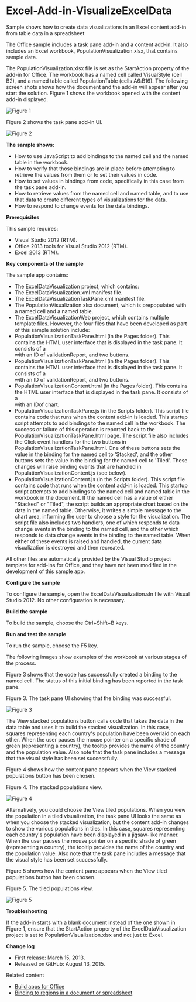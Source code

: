 # Excel-Add-in-VisualizeExcelData
Sample shows how to create data visualizations in an Excel content add-in from table data in a spreadsheet

The Office sample includes a task pane add-in and a content add-in. It also includes an Excel workbook, PopulationVisualization.xlsx, that contains sample data.

The PopulationVisualization.xlsx file is set as the StartAction property of the add-in for Office. The workbook has a named cell called VisualStyle (cell B2), and a named table called PopulationTable (cells A6:B16). The following screen shots shows how the document and the add-in will appear after you start the solution. Figure 1 shows the workbook opened with the content add-in displayed.

![Figure 1](/description/CG_XLDataVis_fig01.gif)

Figure 2 shows the task pane add-in UI.

![Figure 2](/description/CG_XLDataVis_fig02.gif)


**The sample shows:**

* How to use JavaScript to add bindings to the named cell and the named table in the workbook.
* How to verify that those bindings are in place before attempting to retrieve the values from them or to set their values in code.
* How to set values in bindings from code, specifically in this case from the task pane add-in.
* How to retrieve values from the named cell and named table, and to use that data to create different types of visualizations for the data.
* How to respond to change events for the data bindings.


**Prerequisites**

This sample requires:

* Visual Studio 2012 (RTM).
* Office 2013 tools for Visual Studio 2012 (RTM).
* Excel 2013 (RTM).

**Key components of the sample**

The sample app contains:

* The ExcelDataVisualization project, which contains:
* The ExcelDataVisualization.xml manifest file.
* The ExcelDataVisualizationTaskPane.xml manifest file.
* The PopulationVisualization.xlsx document, which is prepopulated with a named cell and a named table.
* The ExcelDataVisualizationWeb project, which contains multiple template files. However, the four files that have been developed as part of this sample solution include:
* PopulationVisualizationTaskPane.html (in the Pages folder). This contains the HTML user interface that is displayed in the task pane. It consists of a <div> with an ID of validationReport, and two buttons.
* PopulationVisualizationTaskPane.html (in the Pages folder). This contains the HTML user interface that is displayed in the task pane. It consists of a <div> with an ID of validationReport, and two buttons.
* PopulationVisualizationContent.html (in the Pages folder). This contains the HTML user interface that is displayed in the task pane. It consists of a <div> with an IDof chart.
* PopulationVisualizationTaskPane.js (in the Scripts folder). This script file contains code that runs when the content add-in is loaded. This startup script attempts to add bindings to the named cell in the workbook. The success or failure of this operation is reported back to the PopulationVisualizationTaskPane.html page. The script file also includes the Click event handlers for the two buttons in PopulationVisualizationTaskPane.html. One of these buttons sets the value in the binding for the named cell to 'Stacked', and the other buttons sets the value in the binding for the named cell to 'Tiled'. These changes will raise binding events that are handled in PopulationVisualizationContent.js (see below).
* PopulationVisualizationContent.js (in the Scripts folder). This script file contains code that runs when the content add-in is loaded. This startup script attempts to add bindings to the named cell and named table in the workbook in the document. If the named cell has a value of either "Stacked" or "Tiled", the script builds an appropriate chart based on the data in the named table. Otherwise, it writes a simple message to the chart area, informing the user to choose a style for the visualization. The script file also includes two handlers, one of which responds to data change events in the binding to the named cell, and the other which responds to data change events in the binding to the named table. When either of these events is raised and handled, the current data visualization is destroyed and then recreated.

All other files are automatically provided by the Visual Studio project template for add-ins for Office, and they have not been modified in the development of this sample app.

**Configure the sample**

To configure the sample, open the ExcelDataVisualization.sln file with Visual Studio 2012. No other configuration is necessary.

**Build the sample**

To build the sample, choose the Ctrl+Shift+B keys.

**Run and test the sample**

To run the sample, choose the F5 key.

The following images show examples of the workbook at various stages of the process.

Figure 3 shows that the code has successfully created a binding to the named cell. The status of this initial binding has been reported in the task pane.

Figure 3. The task pane UI showing that the binding was successful.

![Figure 3](/description/CG_XLDataVis_fig03.gif)

The View stacked populations button calls code that takes the data in the data table and uses it to build the stacked visualization. In this case, squares representing each country's population have been overlaid on each other. When the user pauses the mouse pointer on a specific shade of green (representing a country), the tooltip provides the name of the country and the population value. Also note that the task pane includes a message that the visual style has been set successfully.

Figure 4 shows how the content pane appears when the View stacked populations button has been chosen.

Figure 4. The stacked populations view.

![Figure 4](/description/CG_XLDataVis_fig04.gif)

Alternatively, you could choose the View tiled populations. When you view the population in a tiled visualization, the task pane UI looks the same as when you choose the stacked visualization, but the content add-in changes to show the various populations in tiles. In this case, squares representing each country's population have been displayed in a jigsaw-like manner. When the user pauses the mouse pointer on a specific shade of green (representing a country), the tooltip provides the name of the country and the population value. Also note that the task pane includes a message that the visual style has been set successfully.

Figure 5 shows how the content pane appears when the View tiled populations button has been chosen.

Figure 5. The tiled populations view.

![Figure 5](/description/CG_XLDataVis_fig05.gif)


**Troubleshooting**

If the add-in starts with a blank document instead of the one shown in Figure 1, ensure that the StartAction property of the ExcelDataVisualization project is set to PopulationVisualization.xlsx and not just to Excel.

**Change log**


* First release: March 15, 2013.
* Released on GitHub: August 13, 2015.

Related content


* [Build apps for Office](http://msdn.microsoft.com/en-us/library/jj220060.aspx)
* [Binding to regions in a document or spreadsheet](http://msdn.microsoft.com/en-us/library/fp123511.aspx)


